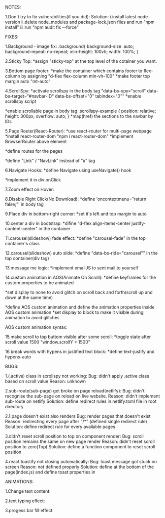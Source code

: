 NOTES:

1.Don't try to fix vulnerabilities(if you did):
Solution: 
i.install latest node version
ii.delete node_modules and package-lock.json files and run "npm install"
iii.run "npm audit fix --force"

FIXES:

1.Background - image fix:
.background{
  background-size: auto;
  background-repeat: no-repeat;
  min-height: 100vh;
  width: 100%;
}

2.Sticky Top:
*assign "sticky-top" at the top level of the cotainer you want.

3.Bottom page footer:
*make the container which contains footer to flex-column by assigning "d-flex flex-column min-vh-100"
*make footer top margin auto "mt-auto"

4.ScrollSpy:
*activate scrollspy in the body tag "data-bs-spy="scroll" data-bs-target="#navbar-ID" data-bs-offset="0" tabindex="0""
*enable scrollspy script
<script>
    const scrollSpy = new bootstrap.ScrollSpy(document.body, {
        target: '#navbar-ID'
    })
</script>
*enable scrollable page in body tag
.scrollspy-example {
  position: relative;
  height: 300px;
  overflow: auto;
}
*map(href) the sections to the navbar by IDs

5.Page Router(React-Router):
*use react-router for multi-page webpage
*install react-router-dom "npm i react-router-dom"
*implement BrowserRouter above <App> element
<!-- <BrowserRouter>
  <App />
</BrowserRouter> -->
*define routes for the pages
<!-- <Routes>
  <Route path="/" element={<Home />} />
  <Route path="/about" element={<About />} />
  <Route path="/projects" element={<Projects />} />
  <Route path="/contact" element={<Contact />} />
</Routes> -->
*define "Link" / "NavLink" instead of "a" tag
<!-- <NavLink to="/about">ABOUT</NavLink> -->

6.Navigate Hooks:
*define Navigate using useNavigate() hook
<!-- const navigate = useNavigate(); -->
*implement it in div onClick
<!-- onClick={() => {
  navigate("/NavigatePath");
}} -->

7.Zoom effect on Hover:
<!-- section div.card {
    transition: transform 2s;
}
section div.card:hover {
    transform: scale(1.01);
} -->

8.Disable Right Click(No Download):
*define 'oncontextmenu="return false;"' in body tag

9.Place div in bottom-right corner:
*set it's left and top margin to auto
<!-- section div div {
    margin-top: auto;
    margin-left: auto;
    border-radius: 10px;
} -->

10.center a div in bootstrap:
*difine "d-flex align-items-center justify-content-center" in the container

11.carousel(slideshow) fade effect:
*define "carousel-fade" in the top container's class

12.carousel(slideshow) auto slide:
*define "data-bs-ride="carousel"" in the top container(div tag)

13.message me logic:
*implement emailJS to sent mail to yourself
<!-- const form = useRef();

const sendEmail = (e) => {
    e.preventDefault();

    emailjs
    .sendForm('service_de6wnx8', 'template_9dq66to', form.current, {
        publicKey: 'tmQsMcrvDl8wWqhZC',
    })
    .then(
        () => {
            console.log('SUCCESS!');
            console.log('Email sent successfully!');
            e.target.reset();
            toast.success('Message sent!');
        },
        (error) => {
            console.log('FAILED...', error.text);
            toast.error('Problem occured!');
        },
    );
}; -->

14.custom animation in AOS(Animate On Scroll):
*define keyframes for the custom properties to be animated
<!-- @keyframes progress {
    0%{
        width: 0;
    }
    100%{
        opacity: 1;
    }
} -->
*set display to none to avoid glitch on scroll back and forth(scroll up and down at the same time)
<!-- [data-aos="anime"] {
    display: none;
} -->
*define AOS custom animation and define the animation properties inside AOS custom animation 
*set display to block to make it visible during animation to avoid glitches
<!-- [data-aos="anime"].aos-animate {
    animation: progress 2s ease-out forwards;
    display: block;
} -->

AOS custom animation syntax:
<!-- [data-aos="new-animation"] {
    opacity: 0;
    transition-property: opacity;
}
[data-aos="new-animation"].aos-animate {
    opacity: 1;
} -->

15.make scroll to top buttom visible after some scroll:
*toggle state after scroll value 1500 "window.scrollY > 1500"
<!-- const [showTopBtn, setShowTopBtn] = useState(false);
useEffect(() => {
  window.addEventListener("scroll", () => {
    if (window.scrollY > 1500) {
      setShowTopBtn(true);
    } else {
      setShowTopBtn(false);
    }
  });
}, []); -->

16.break words with hypens in justified text block:
*define text-justify and hypens-auto
<!-- text-align: justify;
hyphens: auto;
-webkit-hyphens: auto;
word-spacing: -0.05em; -->


BUGS:

1.(.active) class in scrollspy not working:
Bug: didn't apply .active class based on scroll value
Reason: unknown

2.sub-route(sub-page) got broke on page reload(netlify):
Bug: didn't recognise the sub-page on reload on live website.
Reason: didn't implement sub-route on netlify
Solution: define redirect rules in netlify.toml file in root directory
<!-- [[redirects]]
  from = "/*"
  to = "/index.html"
  status = 200 -->
2.1.page doesn't exist also renders
Bug: render pages that doesn't exist
Reason: redirecting every page after "/*" (defined single redirect rule)
Solution: define redirect rule for every available pages

3.didn't reset scroll position to top on component render:
Bug: scroll position remains the same on new page render
Reason: didn't reset scroll position to zero(Top)
Solution: define a function component to reset scroll position
<!-- const ScrollToTop = () => {
  // Extracts pathname property(key) from an object
  const { pathname } = useLocation();

  // Automatically scrolls to top whenever pathname changes
  useEffect(() => {
    window.scrollTo(0, 0);
  }, [pathname]);
} -->

4.react toastify not closing automatically:
Bug: toast message got stuck on screen
Reason: <ToastContainer /> not defined properly
Solution: define <ToastContainer /> at the bottom of the page(index.js) and define toast properties in <ToastContainer />
<!-- <ToastContainer 
  position='top-right' 
  theme='dark' 
  autoClose={3000} 
  newestOnTop 
  draggable 
  closeOnClick 
  transition={Bounce}
/> -->


ANIMATIONS:

1.Change text content:
<!-- .animated-text span::before {
  content: "Websites";
  color: rgba(33, 95, 253, 1);
  animation: words 6s infinite;
}
@keyframes words {
  0%,50% {
    content: "Websites";
  }
  51%,100% {
    content: "Games";
  }
} -->

2.text typing effect:
<!-- .animated-text span::after {
  content: "";
  position: absolute;
  width: calc(100% + 8px);
  height: 100%;
  border: 2px solid rgba(33, 95, 253, 1);
  border-bottom: 0;
  border-right: 0;
  border-top: 0;
  right: -8px;
  animation: cursor .8s infinite, typing 6s infinite;
  background-color: black;
}
@keyframes cursor {
  to {
    border: 2px solid rgba(33, 95, 253, 0);
    border-bottom: 0;
    border-right: 0;
    border-top: 0;
  }
}
@keyframes typing {
  25%,30%,75%,80%{
    width: 0;
  }
  10%,50%,60%,100%{
    width: calc(100% + 8px);
  }
} -->

3.progess bar fill effect:
<!-- @keyframes progress {
    0%{
        width: 0;
    }
    100%{
        opacity: 1;
    }
} -->

<!-- AOS custom animation -->
<!-- [data-aos="anime"] {
    display: none;
}
[data-aos="anime"].aos-animate {
    animation: progress 3s ease-out forwards;
    display: block;
} -->